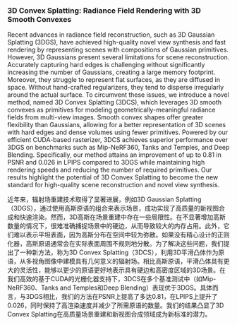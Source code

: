 ### 3D Convex Splatting: Radiance Field Rendering with 3D Smooth Convexes

Recent advances in radiance field reconstruction, such as 3D Gaussian Splatting (3DGS), have achieved high-quality novel view synthesis and fast rendering by representing scenes with compositions of Gaussian primitives. However, 3D Gaussians present several limitations for scene reconstruction. Accurately capturing hard edges is challenging without significantly increasing the number of Gaussians, creating a large memory footprint. Moreover, they struggle to represent flat surfaces, as they are diffused in space. Without hand-crafted regularizers, they tend to disperse irregularly around the actual surface. To circumvent these issues, we introduce a novel method, named 3D Convex Splatting (3DCS), which leverages 3D smooth convexes as primitives for modeling geometrically-meaningful radiance fields from multi-view images. Smooth convex shapes offer greater flexibility than Gaussians, allowing for a better representation of 3D scenes with hard edges and dense volumes using fewer primitives. Powered by our efficient CUDA-based rasterizer, 3DCS achieves superior performance over 3DGS on benchmarks such as Mip-NeRF360, Tanks and Temples, and Deep Blending. Specifically, our method attains an improvement of up to 0.81 in PSNR and 0.026 in LPIPS compared to 3DGS while maintaining high rendering speeds and reducing the number of required primitives. Our results highlight the potential of 3D Convex Splatting to become the new standard for high-quality scene reconstruction and novel view synthesis.

近年来，辐射场重建技术取得了显著进展，例如3D Gaussian Splatting（3DGS），通过使用高斯原语的组合来表示场景，成功实现了高质量的新视图合成和快速渲染。然而，3D高斯在场景重建中存在一些局限性。在不显著增加高斯数量的情况下，很难准确捕捉场景中的硬边，从而导致较大的内存占用。此外，它们难以表示平坦表面，因为高斯分布在空间中较为弥散。如果没有精心设计的正则化器，高斯原语通常会在实际表面周围不规则地分散。为了解决这些问题，我们提出了一种新方法，称为3D Convex Splatting（3DCS），利用3D平滑凸体作为原语，从多视角图像中建模具有几何意义的辐射场。相比高斯原语，平滑凸体具有更大的灵活性，能够以更少的原语更好地表示具有硬边和高密度区域的3D场景。在我们高效的基于CUDA的光栅化器支持下，3DCS在多个基准测试中（如Mip-NeRF360、Tanks and Temples和Deep Blending）表现优于3DGS。具体而言，与3DGS相比，我们的方法在PSNR上提高了多达0.81，在LPIPS上提升了0.026，同时保持了高渲染速度并减少了所需原语的数量。我们的结果凸显了3D Convex Splatting在高质量场景重建和新视图合成领域成为新标准的潜力。
